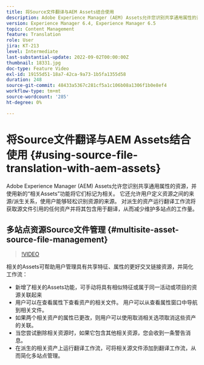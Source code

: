 ```yaml
---
title: 将Source文件翻译与AEM Assets结合使用
description: Adobe Experience Manager (AEM) Assets允许您识别共享通用属性的资源，并使用新的“相关Assets”功能将它们标记为相关。 它还允许用户定义资源之间的来源/派生关系，使用户能够轻松识别资源的来源。 对派生的资产运行翻译工作流将获取源文件引用的任何资产并将其包含用于翻译，从而减少维护多站点的工作量。
version: Experience Manager 6.4, Experience Manager 6.5
topic: Content Management
feature: Translation
role: User
jira: KT-213
level: Intermediate
last-substantial-update: 2022-09-02T00:00:00Z
thumbnail: 18331.jpg
doc-type: Feature Video
exl-id: 19155d51-18a7-42ca-9a73-1b5fa1355d58
duration: 248
source-git-commit: 48433a5367c281cf5a1c106b08a1306f1b0e8ef4
workflow-type: tm+mt
source-wordcount: '285'
ht-degree: 0%

---
```


# 将Source文件翻译与AEM Assets结合使用 {#using-source-file-translation-with-aem-assets}

Adobe Experience Manager (AEM) Assets允许您识别共享通用属性的资源，并使用新的“相关Assets”功能将它们标记为相关。 它还允许用户定义资源之间的来源/派生关系，使用户能够轻松识别资源的来源。 对派生的资产运行翻译工作流将获取源文件引用的任何资产并将其包含用于翻译，从而减少维护多站点的工作量。

## 多站点资源Source文件管理 {#multisite-asset-source-file-management}

>[!VIDEO](https://video.tv.adobe.com/v/38551?quality=12&learn=on&captions=chi_hans)

相关的Assets可帮助用户管理具有共享特征、属性的更好交叉链接资源，并简化工作流：

* 新增了相关的Assets功能，可手动将具有相似特征或属于同一活动或项目的资源关联起来
* 用户可以在查看属性下查看资产的相关文件。 用户可以从查看属性窗口中导航到相关文件。
* 如果两个相关资产的属性已更改，则用户可以使用取消相关选项取消这些资产的关联。
* 当您尝试删除相关资源时，如果它包含其他相关资源，您会收到一条警告消息。
* 在派生的相关资产上运行翻译工作流，可将相关源文件添加到翻译工作流，从而简化多站点管理。
